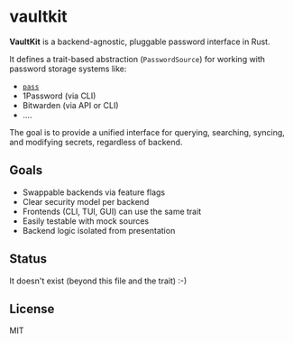 # vaultkit

**VaultKit** is a backend-agnostic, pluggable password interface in Rust.

It defines a trait-based abstraction (`PasswordSource`) for working with password storage systems like:

- [`pass`](https://www.passwordstore.org/)
- 1Password (via CLI)
- Bitwarden (via API or CLI)
- ....

The goal is to provide a unified interface for querying, searching, syncing, and modifying secrets, regardless of backend.

## Goals

- Swappable backends via feature flags
- Clear security model per backend
- Frontends (CLI, TUI, GUI) can use the same trait
- Easily testable with mock sources
- Backend logic isolated from presentation

## Status

It doesn't exist (beyond this file and the trait) :-)

## License

MIT
